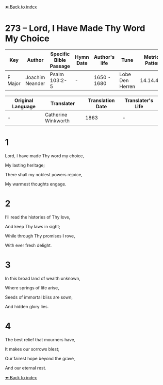 [⬅️ Back to index](../README.md)

# 273 – Lord, I Have Made Thy Word My Choice

Key | Author   | Specific Bible Passage     |Hymn Date |Author's life |Tune |Metrical Pattern   |Composer/Source                                                                                        
-- | --------- | ---------------------------|----------|--------------|-----|-------------------|-------------   
F Major  | Joachim Neander      | Psalm 103:2-5 | -  | 1650 - 1680 | Lobe Den Herren | 14.14.4.7.8 | Chorale Book for England, 1863 

Original Language | Translater | Translation Date   | Translater's Life     
----------------- | --------- | --------------------|-------------   
\-  | Catherine Winkworth      | 1863 | -  | 1827 - 1878 



# 1

Lord, I have made Thy word my choice,

My lasting heritage;

There shall my noblest powers rejoice,

My warmest thoughts engage.



# 2

I’ll read the histories of Thy love,

And keep Thy laws in sight;

While through Thy promises I rove,

With ever fresh delight.



# 3

In this broad land of wealth unknown,

Where springs of life arise,

Seeds of immortal bliss are sown,

And hidden glory lies.



# 4

The best relief that mourners have,

It makes our sorrows blest;

Our fairest hope beyond the grave,

And our eternal rest.

[⬅️ Back to index](../README.md)
